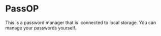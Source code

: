 # PassOP
This is a password manager that is  connected to local storage. You can manage your passwords yourself. 
